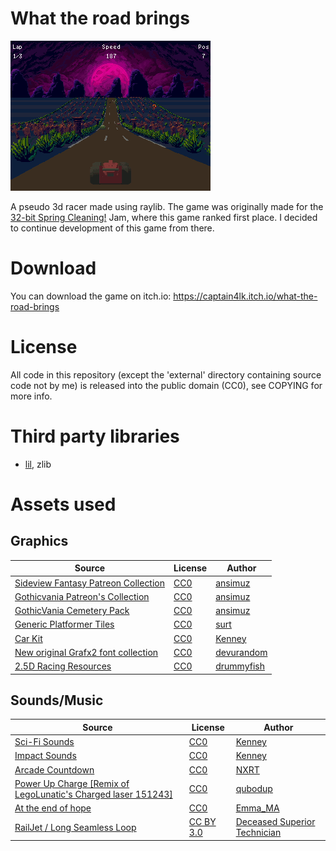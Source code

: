# What the road brings

![gif](pictures/32bitjam.gif) 

A pseudo 3d racer made using raylib. The game was originally made for the [32-bit Spring Cleaning!](https://itch.io/jam/32-bit-spring-cleaning) Jam, where this game ranked first place. I decided to continue development of this game from there.

# Download

You can download the game on itch.io: https://captain4lk.itch.io/what-the-road-brings

# License

All code in this repository (except the 'external' directory containing source code not by me) is released into the public domain (CC0), see COPYING for more info.

# Third party libraries

* [lil](http://runtimeterror.com/tech/lil/), zlib

# Assets used

## Graphics

|Source|License|Author|
|---|---|---|
|[Sideview Fantasy Patreon Collection](https://opengameart.org/content/sideview-fantasy-patreon-collection)|[CC0](https://creativecommons.org/publicdomain/zero/1.0/)|[ansimuz](https://opengameart.org/users/ansimuz)|
|[Gothicvania Patreon's Collection](https://opengameart.org/content/gothicvania-patreons-collection)|[CC0](https://creativecommons.org/publicdomain/zero/1.0/)|[ansimuz](https://opengameart.org/users/ansimuz)|
|[GothicVania Cemetery Pack](https://opengameart.org/content/gothicvania-cemetery-pack)|[CC0](https://creativecommons.org/publicdomain/zero/1.0/)|[ansimuz](https://opengameart.org/users/ansimuz)|
|[Generic Platformer Tiles](https://opengameart.org/content/generic-platformer-tiles)|[CC0](https://creativecommons.org/publicdomain/zero/1.0/)|[surt](https://opengameart.org/users/surt)|
|[Car Kit](https://opengameart.org/content/car-kit)|[CC0](https://creativecommons.org/publicdomain/zero/1.0/)|[Kenney](https://opengameart.org/users/kenney)|
|[New original Grafx2 font collection](https://opengameart.org/content/new-original-grafx2-font-collection)|[CC0](https://creativecommons.org/publicdomain/zero/1.0/)|[devurandom](https://opengameart.org/users/devurandom)|
|[2.5D Racing Resources](https://opengameart.org/content/25d-racing-resources)|[CC0](https://creativecommons.org/publicdomain/zero/1.0/)|[drummyfish](https://opengameart.org/users/drummyfish)|

## Sounds/Music

|Source|License|Author|
|---|---|---|
|[Sci-Fi Sounds](https://opengameart.org/content/sci-fi-sounds)|[CC0](https://creativecommons.org/publicdomain/zero/1.0/)|[Kenney](https://opengameart.org/users/kenney)|
|[Impact Sounds](https://kenney.nl/assets/impact-sounds)|[CC0](https://creativecommons.org/publicdomain/zero/1.0/)|[Kenney](https://kenney.nl/)|
|[Arcade Countdown](https://freesound.org/people/NXRT/sounds/546602/)|[CC0](https://creativecommons.org/publicdomain/zero/1.0/)|[NXRT](https://freesound.org/people/NXRT/)|
|[Power Up Charge [Remix of LegoLunatic's Charged laser 151243]](https://freesound.org/people/qubodup/sounds/172631/)|[CC0](https://creativecommons.org/publicdomain/zero/1.0/)|[qubodup](https://freesound.org/people/qubodup/)|
|[At the end of hope](https://opengameart.org/content/at-the-end-of-hope)|[CC0](https://creativecommons.org/publicdomain/zero/1.0/)|[Emma_MA](https://opengameart.org/users/emmama)|
|[RailJet / Long Seamless Loop](https://opengameart.org/content/railjet-long-seamless-loop)|[CC BY 3.0](https://creativecommons.org/licenses/by/3.0/)|[Deceased Superior Technician](http://www.nosoapradio.us)|

